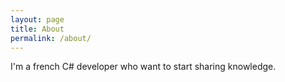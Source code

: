 ```yaml
---
layout: page
title: About
permalink: /about/
---
```


I'm a french C# developer who want to start sharing knowledge.
